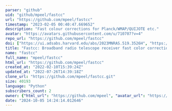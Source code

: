 ```yaml
---
parser: "github"
uid: "github/mpeel/fastcc"
url: "https://github.com/mpeel/fastcc"
timestamp: "2023-02-05 00:40:47.669652"
description: "Fast colour corrections for Planck/WMAP/QUIJOTE etc."
avatar: "https://avatars.githubusercontent.com/u/710707?v=4"
repo_url: "https://github.com/mpeel/fastcc"
doi: ["https://ui.adsabs.harvard.edu/abs/2023MNRAS.519.3526H", "https://ui.adsabs.harvard.edu/abs/2022RNAAS...6..252P", "https://ui.adsabs.harvard.edu/abs/2023ascl.soft01010P/abstract"]
title: "Fastcc: Broadband radio telescope receiver fast color corrections"
name: "fastcc"
full_name: "mpeel/fastcc"
html_url: "https://github.com/mpeel/fastcc"
created_at: "2022-02-10T15:39:24Z"
updated_at: "2022-07-26T14:39:18Z"
clone_url: "https://github.com/mpeel/fastcc.git"
size: 40193
language: "Python"
subscribers_count: 2
owner: {"html_url": "https://github.com/mpeel", "avatar_url": "https://avatars.githubusercontent.com/u/710707?v=4", "login": "mpeel", "type": "User"}
date: "2024-10-05 14:24:14.012646"
---
```

